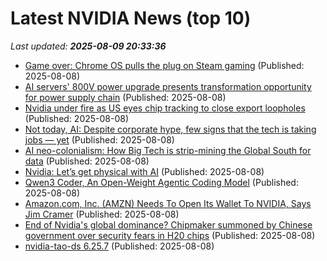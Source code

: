 # Latest NVIDIA News (top 10)
_Last updated: **2025-08-09 20:33:36**_

- [Game over: Chrome OS pulls the plug on Steam gaming](https://www.androidauthority.com/steam-chromebook-3585553/) (Published: 2025-08-08)
- [AI servers' 800V power upgrade presents transformation opportunity for power supply chain](https://www.digitimes.com/news/a20250806PD216/power-supply-nvidia-ai-server-aidc-electricity.html) (Published: 2025-08-08)
- [Nvidia under fire as US eyes chip tracking to close export loopholes](https://www.digitimes.com/news/a20250807PD240/nvidia-us-china-trade-war-government-chips-security.html) (Published: 2025-08-08)
- [Not today, AI: Despite corporate hype, few signs that the tech is taking jobs — yet](https://www.nbcnews.com/business/business-news/how-ai-changes-the-job-market-what-to-know-rcna223246) (Published: 2025-08-08)
- [AI neo-colonialism: How Big Tech is strip-mining the Global South for data](https://www.rt.com/news/622658-ai-neo-colonialism-data/) (Published: 2025-08-08)
- [Nvidia: Let’s get physical with AI](https://siliconangle.com/2025/08/08/nvidia-lets-get-physical-ai/) (Published: 2025-08-08)
- [Qwen3 Coder, An Open-Weight Agentic Coding Model](https://www.digitalocean.com/community/tutorials/qwen3-coder-agentic-coding-model) (Published: 2025-08-08)
- [Amazon.com, Inc. (AMZN) Needs To Open Its Wallet To NVIDIA, Says Jim Cramer](https://finance.yahoo.com/news/amazon-com-inc-amzn-needs-194906846.html) (Published: 2025-08-08)
- [End of Nvidia's global dominance? Chipmaker summoned by Chinese government over security fears in H20 chips](https://www.techradar.com/pro/end-of-nvidias-global-dominance-chipmaker-summoned-by-chinese-government-over-security-fears-in-h20-chips) (Published: 2025-08-08)
- [nvidia-tao-ds 6.25.7](https://pypi.org/project/nvidia-tao-ds/6.25.7/) (Published: 2025-08-08)
